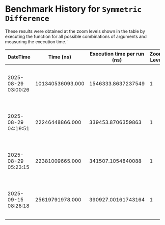 # Benchmark History for `Symmetric Difference`

These results were obtained at the zoom levels shown in the table by executing the function for all possible combinations of arguments and measuring the execution time.`

| DateTime | Time (ns) | Execution time per run (ns) | Zoom Level | Operation Count | Remarks |
|----------|----------|-----------------------|------------|----------------|--------|
| 2025-08-29 03:00:26 | 101340536093.000 | 1546333.8637237549 | 1 | 65536 | Only voxels with an elevation of zero or higher are considered. |
| 2025-08-29 04:19:51 | 22246448866.000 | 339453.8706359863 | 1 | 65536 | Only voxels with an elevation of zero or higher are considered. |
| 2025-08-29 05:23:15 | 22381009665.000 | 341507.1054840088 | 1 | 65536 | Only voxels with an elevation of zero or higher are considered. |
| 2025-09-15 08:28:18 | 25619791978.000 | 390927.00161743164 | 1 | 65536 | Only voxels with an elevation of zero or higher are considered. |
